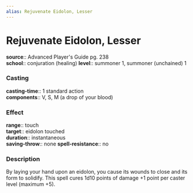 ```yaml
---
alias: Rejuvenate Eidolon, Lesser
---
```


# Rejuvenate Eidolon, Lesser 

**source**:: Advanced Player's Guide pg. 238  
**school**:: conjuration (healing)
**level**:: summoner 1, summoner (unchained) 1

### Casting 

**casting-time**:: 1 standard action  
**components**:: V, S, M (a drop of your blood)

### Effect 

**range**:: touch  
**target**:: eidolon touched  
**duration**:: instantaneous  
**saving-throw**:: none
**spell-resistance**:: no

### Description 

By laying your hand upon an eidolon, you cause its wounds to close and its form to solidify. This spell cures 1d10 points of damage +1 point per caster level (maximum +5).


